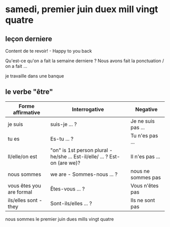 # samedi, premier juin duex mill vingt quatre

## leçon derniere

Content de te revoir! - Happy to you back

Qu'est-ce qu'on a fait la semaine derniere ?
Nous avons fait la ponctuation / on a fait ...

je travaille dans une banque

## le verbe "être"

| Forme affirmative        | Interrogative                                                              | Negative           |
| ------------------------ | -------------------------------------------------------------------------- | ------------------ |
| je suis                  | suis-je ... ?                                                              | Je ne suis pas ... |
| tu es                    | Es-tu ... ?                                                                | Tu n'es pas ...    |
| Il/elle/on est           | "on" is 1st person plural - he/she ... Est-il/elle/ ... ? Est-on (are we)? | Il n'es pas ...    |
| nous sommes              | we are - Sommes-nous ... ?                                                 | nous ne sommes pas |
| vous êtes you are formal | Êtes-vous ... ?                                                            | Vous n'êtes pas    |
| ils/elles sont - they    | Sont-ils/elles ... ?                                                       | Ils ne sont pas    |

nous sommes le premier juin dues mills vingt quatre
